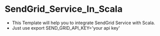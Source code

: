# SendGrid_Service_In_Scala
- This Template will help you to integrate SendGrid Service with Scala.
- Just use export SEND_GRID_API_KEY='your api key'
